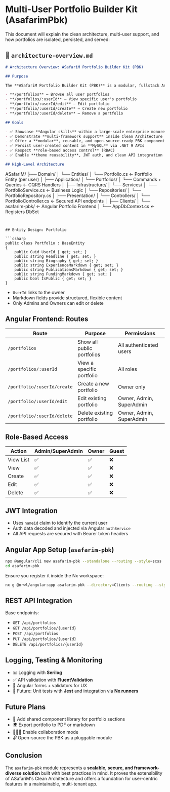 # Multi-User Portfolio Builder Kit (AsafarimPbk)

This document will explain the clean architecture, multi-user support, and how portfolios are isolated, persisted, and served:


## 📄 `architecture-overview.md`

```md
# Architecture Overview: ASafariM Portfolio Builder Kit (PBK)

## Purpose

The **ASafariM Portfolio Builder Kit (PBK)** is a modular, fullstack Angular + .NET 9 clean architecture solution designed to empower authenticated users to build and manage their own portfolio pages, such as:

- **/portfolios** – Browse all user portfolios
- **/portfolios/:userId** – View specific user's portfolio
- **/portfolio/:userId/edit** – Edit portfolio
- **/portfolio/:userId/create** – Create new portfolio
- **/portfolio/:userId/delete** – Remove a portfolio

## Goals

- ✅ Showcase **Angular skills** within a large-scale enterprise monorepo
- ✅ Demonstrate **multi-framework support** inside Clean Architecture
- ✅ Offer a **modular**, reusable, and open-source-ready PBK component
- ✅ Persist user-created content in **MySQL** via .NET 9 APIs
- ✅ Respect **role-based access control** (RBAC)
- ✅ Enable **theme reusability**, JWT auth, and clean API integration

## High-Level Architecture

```
ASafariM/
├── Domain/
│   └── Entities/
│       └── Portfolio.cs          ← Portfolio Entity (per user)
│
├── Application/
│   └── Portfolios/
│       └── Commands + Queries    ← CQRS Handlers
│
├── Infrastructure/
│   └── Services/
│       └── PortfolioService.cs   ← Business Logic
│   └── Repositories/
│       └── PortfolioRepository.cs
│
├── Presentation/
│   └── Controllers/
│       └── PortfolioController.cs ← Secured API endpoints
│
├── Clients/
│   └── asafarim-pbk/             ← Angular Portfolio Frontend
│
└── AppDbContext.cs               ← Registers DbSet<Portfolio>
```


## Entity Design: Portfolio

```csharp
public class Portfolio : BaseEntity
{
    public Guid UserId { get; set; }
    public string Headline { get; set; }
    public string Biography { get; set; }
    public string ExperienceMarkdown { get; set; }
    public string PublicationsMarkdown { get; set; }
    public string FundingMarkdown { get; set; }
    public bool IsPublic { get; set; }
}
```

- `UserId` links to the owner
- Markdown fields provide structured, flexible content
- Only Admins and Owners can edit or delete

## Angular Frontend: Routes

| Route                           | Purpose                                 | Permissions                    |
|--------------------------------|-----------------------------------------|--------------------------------|
| `/portfolios`                  | Show all public portfolios              | All authenticated users        |
| `/portfolios/:userId`          | View a specific portfolio               | All roles                      |
| `/portfolio/:userId/create`    | Create a new portfolio                  | Owner only                     |
| `/portfolio/:userId/edit`      | Edit existing portfolio                 | Owner, Admin, SuperAdmin       |
| `/portfolio/:userId/delete`    | Delete existing portfolio               | Owner, Admin, SuperAdmin       |

## Role-Based Access

| Action     | Admin/SuperAdmin | Owner | Guest |
|------------|------------------|-------|-------|
| View List  | ✅                | ✅    | ❌    |
| View       | ✅                | ✅    | ❌    |
| Create     | ✅                | ✅    | ❌    |
| Edit       | ✅                | ✅    | ❌    |
| Delete     | ✅                | ✅    | ❌    |

## JWT Integration

- Uses `nameid` claim to identify the current user
- Auth data decoded and injected via Angular `authService`
- All API requests are secured with Bearer token headers

## Angular App Setup (`asafarim-pbk`)

```bash
npx @angular/cli new asafarim-pbk --standalone --routing --style=scss
cd asafarim-pbk
```

Ensure you register it inside the Nx workspace:
```bash
nx g @nrwl/angular:app asafarim-pbk --directory=Clients --routing --style=scss
```

## REST API Integration

Base endpoints:
- `GET /api/portfolios`
- `GET /api/portfolios/{userId}`
- `POST /api/portfolios`
- `PUT /api/portfolios/{userId}`
- `DELETE /api/portfolios/{userId}`

## Logging, Testing & Monitoring

- 📊 Logging with **Serilog**
- ✅ API validation with **FluentValidation**
- 🔁 Angular forms + validators for UX
- 🧪 Future: Unit tests with **Jest** and integration via **Nx runners**

## Future Plans

- 🧱 Add shared component library for portfolio sections
- 🌍 Export portfolio to PDF or markdown
- 🧑‍🤝‍🧑 Enable collaboration mode
- 🔓 Open-source the PBK as a pluggable module

## Conclusion

The `asafarim-pbk` module represents a **scalable, secure, and framework-diverse solution** built with best practices in mind. It proves the extensibility of ASafariM's Clean Architecture and offers a foundation for user-centric features in a maintainable, multi-tenant app.